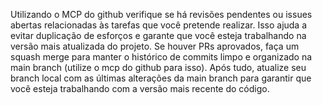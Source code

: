 Utilizando o MCP do github verifique se há revisões pendentes ou issues abertas relacionadas às tarefas que você pretende realizar. Isso ajuda a evitar duplicação de esforços e garante que você esteja trabalhando na versão mais atualizada do projeto. Se houver PRs aprovados, faça um squash merge para manter o histórico de commits limpo e organizado na main branch (utilize o mcp do github para isso). Após tudo, atualize seu branch local com as últimas alterações da main branch para garantir que você esteja trabalhando com a versão mais recente do código.
